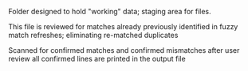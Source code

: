 Folder designed to hold "working" data; staging area for files.

This file is reviewed for matches already previously identified
in fuzzy match refreshes; eliminating re-matched duplicates

Scanned for confirmed matches and confirmed mismatches after user review 
    all confirmed lines are printed in the output file